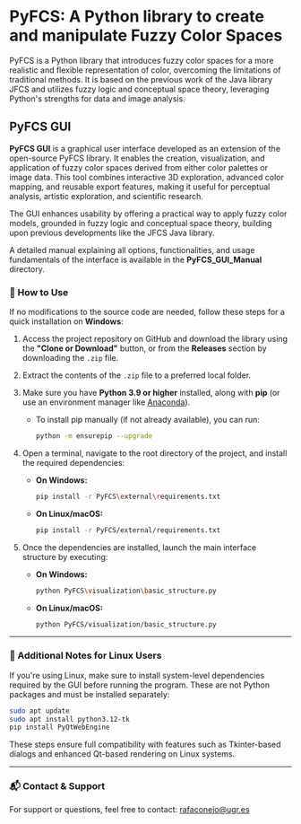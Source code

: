 # PyFCS: A Python library to create and manipulate Fuzzy Color Spaces
PyFCS is a Python library that introduces fuzzy color spaces for a more realistic and flexible representation of color, overcoming the limitations of traditional methods. It is based on the previous work of the Java library JFCS and utilizes fuzzy logic and conceptual space theory, leveraging Python's strengths for data and image analysis.


## PyFCS GUI
**PyFCS GUI** is a graphical user interface developed as an extension of the open-source PyFCS library. It enables the creation, visualization, and application of fuzzy color spaces derived from either color palettes or image data. This tool combines interactive 3D exploration, advanced color mapping, and reusable export features, making it useful for perceptual analysis, artistic exploration, and scientific research.

The GUI enhances usability by offering a practical way to apply fuzzy color models, grounded in fuzzy logic and conceptual space theory, building upon previous developments like the JFCS Java library.

A detailed manual explaining all options, functionalities, and usage fundamentals of the interface is available in the **PyFCS_GUI_Manual** directory.

### 🔧 How to Use
If no modifications to the source code are needed, follow these steps for a quick installation on **Windows**:

1. Access the project repository on GitHub and download the library using the **"Clone or Download"** button, or from the **Releases** section by downloading the `.zip` file.
2. Extract the contents of the `.zip` file to a preferred local folder.
3. Make sure you have **Python 3.9 or higher** installed, along with **pip** (or use an environment manager like [Anaconda](https://www.anaconda.com/)).

   - To install pip manually (if not already available), you can run:
     ```bash
     python -m ensurepip --upgrade
     ```

4. Open a terminal, navigate to the root directory of the project, and install the required dependencies:

   - **On Windows:**
     ```bash
     pip install -r PyFCS\external\requirements.txt
     ```

   - **On Linux/macOS:**
     ```bash
     pip install -r PyFCS/external/requirements.txt
     ```

5. Once the dependencies are installed, launch the main interface structure by executing:

   - **On Windows:**
     ```bash
     python PyFCS\visualization\basic_structure.py
     ```

   - **On Linux/macOS:**
     ```bash
     python PyFCS/visualization/basic_structure.py
     ```

---

### 🐧 Additional Notes for Linux Users
If you're using Linux, make sure to install system-level dependencies required by the GUI before running the program. These are not Python packages and must be installed separately:
   ```bash
   sudo apt update
   sudo apt install python3.12-tk
   pip install PyQtWebEngine
   ```
These steps ensure full compatibility with features such as Tkinter-based dialogs and enhanced Qt-based rendering on Linux systems.

---

### 📬 Contact & Support
For support or questions, feel free to contact: rafaconejo@ugr.es
